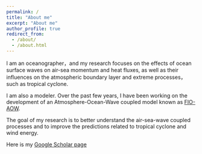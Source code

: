```yaml
---
permalink: /
title: "About me"
excerpt: "About me"
author_profile: true
redirect_from: 
  - /about/
  - /about.html
---
```

I am an oceanographer，and my research focuses on the effects
of ocean surface waves on air-sea momentum and heat fluxes, as well as their influences
on the atmospheric boundary layer and extreme processes，such as tropical cyclone.

I am also a modeler. Over the past few years, I have been working on the development
of an Atmosphere-Ocean-Wave coupled model known as [FIO-AOW](https://github.com/Biao-Zhao/FIO-AOW).

The goal of my research is to better understand the air-sea-wave coupled processes and to improve the predictions related to tropical 
cyclone and wind energy. 

Here is my [Google Scholar page](https://scholar.google.com/citations?user=YAZxa00AAAAJ&hl=en)



